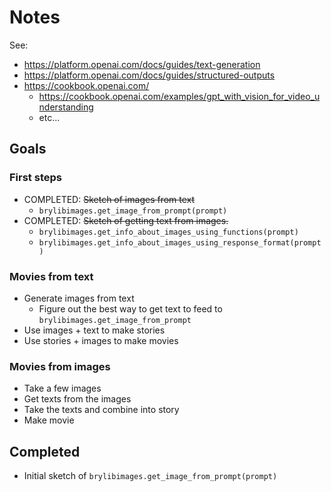 # Notes

See:
  * https://platform.openai.com/docs/guides/text-generation
  * https://platform.openai.com/docs/guides/structured-outputs
  * https://cookbook.openai.com/
    * https://cookbook.openai.com/examples/gpt_with_vision_for_video_understanding
    * etc...

## Goals

### First steps

* COMPLETED: ~~Sketch of images from text~~
  * `brylibimages.get_image_from_prompt(prompt)`
* COMPLETED: ~~Sketch of getting text from images.~~
  * `brylibimages.get_info_about_images_using_functions(prompt)`
  * `brylibimages.get_info_about_images_using_response_format(prompt)`

### Movies from text

* Generate images from text
  * Figure out the best way to get text to feed to `brylibimages.get_image_from_prompt`
* Use images + text to make stories
* Use stories + images to make movies

### Movies from images

* Take a few images
* Get texts from the images
* Take the texts and combine into story
* Make movie

## Completed

* Initial sketch of `brylibimages.get_image_from_prompt(prompt)`